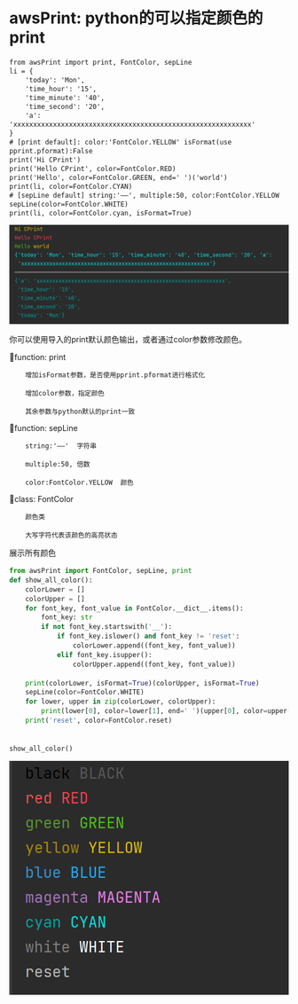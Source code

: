 # awsPrint: python的可以指定颜色的print

```
from awsPrint import print, FontColor, sepLine
li = {
    'today': 'Mon',
    'time_hour': '15',
    'time_minute': '40',
    'time_second': '20',
    'a': 'xxxxxxxxxxxxxxxxxxxxxxxxxxxxxxxxxxxxxxxxxxxxxxxxxxxxxxxxxxxx'
}
# [print default]: color:'FontColor.YELLOW' isFormat(use pprint.pformat):False
print('Hi CPrint')
print('Hello CPrint', color=FontColor.RED)
print('Hello', color=FontColor.GREEN, end=' ')('world')
print(li, color=FontColor.CYAN)
# [sepLine default] string:'——', multiple:50, color:FontColor.YELLOW
sepLine(color=FontColor.WHITE)
print(li, color=FontColor.cyan, isFormat=True)
```

![](./img/img.png)

你可以使用导入的print默认颜色输出，或者通过color参数修改颜色。

🦄function: print  

        增加isFormat参数，是否使用pprint.pformat进行格式化

        增加color参数，指定颜色

        其余参数与python默认的print一致


🦄function: sepLine 

        string:'——'  字符串

        multiple:50, 倍数

        color:FontColor.YELLOW  颜色


🦄class: FontColor

        颜色类

        大写字符代表该颜色的高亮状态




展示所有颜色
```python
from awsPrint import FontColor, sepLine, print
def show_all_color():
    colorLower = []
    colorUpper = []
    for font_key, font_value in FontColor.__dict__.items():
        font_key: str
        if not font_key.startswith('__'):
            if font_key.islower() and font_key != 'reset':
                colorLower.append((font_key, font_value))
            elif font_key.isupper():
                colorUpper.append((font_key, font_value))

    print(colorLower, isFormat=True)(colorUpper, isFormat=True)
    sepLine(color=FontColor.WHITE)
    for lower, upper in zip(colorLower, colorUpper):
        print(lower[0], color=lower[1], end=' ')(upper[0], color=upper[1])
    print('reset', color=FontColor.reset)


show_all_color()

```

![](./img/img_1.png)

